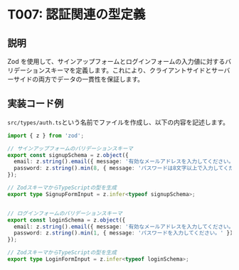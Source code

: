 # T007: 認証関連の型定義

## 説明

Zod を使用して、サインアップフォームとログインフォームの入力値に対するバリデーションスキーマを定義します。これにより、クライアントサイドとサーバーサイドの両方でデータの一貫性を保証します。

## 実装コード例

`src/types/auth.ts`という名前でファイルを作成し、以下の内容を記述します。

```typescript:src/types/auth.ts
import { z } from 'zod';

// サインアップフォームのバリデーションスキーマ
export const signupSchema = z.object({
  email: z.string().email({ message: '有効なメールアドレスを入力してください。' }),
  password: z.string().min(8, { message: 'パスワードは8文字以上で入力してください。' }),
});

// ZodスキーマからTypeScriptの型を生成
export type SignupFormInput = z.infer<typeof signupSchema>;


// ログインフォームのバリデーションスキーマ
export const loginSchema = z.object({
  email: z.string().email({ message: '有効なメールアドレスを入力してください。' }),
  password: z.string().min(1, { message: 'パスワードを入力してください。' }),
});

// ZodスキーマからTypeScriptの型を生成
export type LoginFormInput = z.infer<typeof loginSchema>;
```
